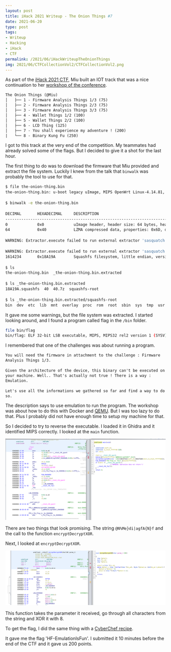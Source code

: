 ```yaml
---
layout: post
title: iHack 2021 Writeup - The Onion Things #7
date: 2021-06-20
type: post
tags:
- Writeup
- Hacking
- iHack
- CTF
permalink: /2021/06/iHackWriteupTheOnionThings
img: 2021/06/CTFCollectionVol2/CTFCollectionVol2.png
---
```


As part of the [iHack 2021 CTF](https://ihack.computer/#ctf), Miu built an IOT track that was a nice continuation to her [workshop of the conference](https://www.youtube.com/watch?v=8Bg7CfZrZkU). 

```
The Onion Things (@Miu)
│   ├── 1 - Firmware Analysis Things 1/3 (75)
│   ├── 2 - Firmware Analysis Things 2/3 (75)
│   ├── 3 - Firmware Analysis Things 3/3 (75)
│   ├── 4 - Wallet Things 1/2 (100)
│   ├── 5 - Wallet Things 2/2 (100)
│   ├── 6 - LCD Thing (125)
│   ├── 7 - You shall experience my adventure ! (200)
|   └── 8 - Binary Kung Fu (250)
```

I got to this track at the very end of the competition. My teammates had already solved some of the flags. But I decided to give it a shot for the last hour. 

The first thing to do was to download the firmware that Miu provided and extract the file system. Luckily I knew from the talk that `binwalk` was probably the tool to use for that. 

```bash
$ file the-onion-thing.bin 
the-onion-thing.bin: u-boot legacy uImage, MIPS OpenWrt Linux-4.14.81, Linux/MIPS, OS Kernel Image (lzma), 1614170 bytes, Tue Jul 14 21:51:14 2020, Load Address: 0x80000000, Entry Point: 0x80000000, Header CRC: 0x34756B90, Data CRC: 0xCF6EDD01

$ binwalk -e the-onion-thing.bin

DECIMAL       HEXADECIMAL     DESCRIPTION
--------------------------------------------------------------------------------
0             0x0             uImage header, header size: 64 bytes, header CRC: 0x34756B90, created: 2020-07-14 21:51:14, image size: 1614170 bytes, Data Address: 0x80000000, Entry Point: 0x80000000, data CRC: 0xCF6EDD01, OS: Linux, CPU: MIPS, image type: OS Kernel Image, compression type: lzma, image name: "MIPS OpenWrt Linux-4.14.81"
64            0x40            LZMA compressed data, properties: 0x6D, dictionary size: 8388608 bytes, uncompressed size: 5111620 bytes

WARNING: Extractor.execute failed to run external extractor 'sasquatch -p 1 -le -d 'squashfs-root-0' '%e'': [Errno 2] No such file or directory: 'sasquatch', 'sasquatch -p 1 -le -d 'squashfs-root-0' '%e'' might not be installed correctly

WARNING: Extractor.execute failed to run external extractor 'sasquatch -p 1 -be -d 'squashfs-root-0' '%e'': [Errno 2] No such file or directory: 'sasquatch', 'sasquatch -p 1 -be -d 'squashfs-root-0' '%e'' might not be installed correctly
1614234       0x18A19A        Squashfs filesystem, little endian, version 4.0, compression:xz, size: 8003064 bytes, 2144 inodes, blocksize: 262144 bytes, created: 2021-06-18 06:54:13

$ ls
the-onion-thing.bin  _the-onion-thing.bin.extracted

$ ls _the-onion-thing.bin.extracted 
18A19A.squashfs  40  40.7z  squashfs-root

$ ls _the-onion-thing.bin.extracted/squashfs-root 
bin  dev  etc  lib  mnt  overlay  proc  rom  root  sbin  sys  tmp  usr  var  welcome  www
```

It gave me some warnings, but the file system was extracted. I started looking around, and I found a program called flag in the `/bin` folder. 

```bash
file bin/flag 
bin/flag: ELF 32-bit LSB executable, MIPS, MIPS32 rel2 version 1 (SYSV), dynamically linked, interpreter /lib/ld-musl-mipsel-sf.so.1, with debug_info, not stripped
```

I remembered that one of the challenges was about running a program. 

```
You will need the firmware in attachment to the challenge : Firmware Analysis Things 1/3.

Given the architecture of the device, this binary can't be executed on your machine. Well.. That's actually not true ! There is a way : Emulation.

Let's use all the informations we gathered so far and find a way to do so.
```

The description says to use emulation to run the program. The workshop was about how to do this with Docker and [QEMU](https://www.qemu.org/). But I was too lazy to do that. Plus I probably did not have enough time to setup my machine for that. 

So I decided to try to reverse the executable. I loaded it in Ghidra and it identified MIPS correctly. I looked at the `main` function.

![Main Function](/assets/images/2021/06/iHack/Main.png "Main Function")

There are two things that look promising. The string `@N%Me}di|agfA{N}f` and the call to the function `encryptDecryptXOR`. 

Next, I looked at `encryptDecryptXOR`. 

![encryptDecryptXOR](/assets/images/2021/06/iHack/encryptDecryptXOR.png "encryptDecryptXOR")

This function takes the parameter it received, go through all characters from the string and XOR it with 8. 

To get the flag, I did the same thing with a [CyberChef recipe](https://gchq.github.io/CyberChef/#recipe=To_Hex('None',1)From_Hex('Auto')XOR(%7B'option':'Hex','string':'8'%7D,'Standard',false)&input=QE4lTWV9ZGl8YWdmQXtOfWY). 

It gave me the flag 'HF-EmulationIsFun'. I submitted it 10 minutes before the end of the CTF and it gave us 200 points. 